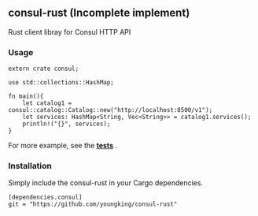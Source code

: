## consul-rust (Incomplete implement)

Rust client libray for Consul HTTP API

### Usage

    extern crate consul;

    use std::collections::HashMap;

    fn main(){
        let catalog1 = consul::catalog::Catalog::new("http://localhost:8500/v1");
        let services: HashMap<String, Vec<String>> = catalog1.services();
        println!("{}", services);
    }


For more example, see the **[tests](https://github.com/youngking/consul-rust/blob/master/src/test/basic.rs)** .

### Installation

Simply include the consul-rust in your Cargo dependencies.

    [dependencies.consul]
    git = "https://github.com/youngking/consul-rust"

